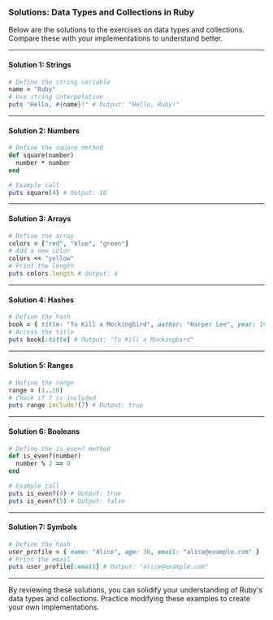 ### Solutions: Data Types and Collections in Ruby

Below are the solutions to the exercises on data types and collections. Compare these with your implementations to understand better.

---

#### **Solution 1: Strings**

```ruby
# Define the string variable
name = "Ruby"
# Use string interpolation
puts "Hello, #{name}!" # Output: "Hello, Ruby!"
```

---

#### **Solution 2: Numbers**

```ruby
# Define the square method
def square(number)
  number * number
end

# Example call
puts square(4) # Output: 16
```

---

#### **Solution 3: Arrays**

```ruby
# Define the array
colors = ["red", "blue", "green"]
# Add a new color
colors << "yellow"
# Print the length
puts colors.length # Output: 4
```

---

#### **Solution 4: Hashes**

```ruby
# Define the hash
book = { title: "To Kill a Mockingbird", author: "Harper Lee", year: 1960 }
# Access the title
puts book[:title] # Output: "To Kill a Mockingbird"
```

---

#### **Solution 5: Ranges**

```ruby
# Define the range
range = (1..10)
# Check if 7 is included
puts range.include?(7) # Output: true
```

---

#### **Solution 6: Booleans**

```ruby
# Define the is_even? method
def is_even?(number)
  number % 2 == 0
end

# Example call
puts is_even?(4) # Output: true
puts is_even?(5) # Output: false
```

---

#### **Solution 7: Symbols**

```ruby
# Define the hash
user_profile = { name: "Alice", age: 30, email: "alice@example.com" }
# Print the email
puts user_profile[:email] # Output: "alice@example.com"
```

---

By reviewing these solutions, you can solidify your understanding of Ruby's data types and collections. Practice modifying these examples to create your own implementations.